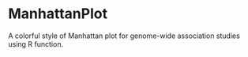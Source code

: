 # ManhattanPlot
A colorful style of Manhattan plot for genome-wide association studies using R function.
